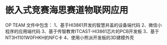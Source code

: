 # 嵌入式竞赛海思赛道物联网应用
OP TEAM
文件中包含：
1、基于HI3861开发的智慧井盖的设备端代码
2、微信小程序的应用端代码
3、基于传智教育ITCAST-HI3861芯片的PCB开发板
3、基于NT3H1101W0FHKH的NFC卡
4、使用小熊派开发板的3D建模外壳
